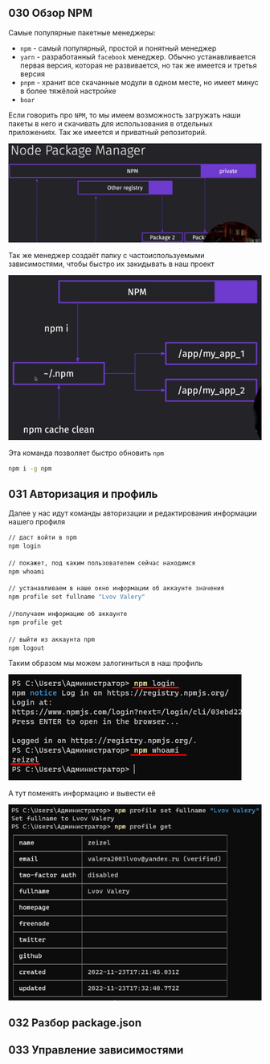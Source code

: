 ## 030 Обзор NPM

Самые популярные пакетные менеджеры:
- `npm` - самый популярный, простой и понятный менеджер
- `yarn` - разработанный `facebook` менеджер. Обычно устанавливается первая версия, которая не развивается, но так же имеется и третья версия
- `pnpm` - хранит все скачанные модули в одном месте, но имеет минус в более тяжёлой настройке
- `boar`

Если говорить про `NPM`, то мы имеем возможность загружать наши пакеты в него и скачивать для использования в отдельных приложениях. Так же имеется и приватный репозиторий.

![](_png/Pasted%20image%2020221123201051.png)

Так же менеджер создаёт папку с частоиспользуемыми зависимостями, чтобы быстро их закидывать в наш проект

![](_png/Pasted%20image%2020221123201018.png)

Эта команда позволяет быстро обновить `npm`

```bash
npm i -g npm
```


## 031 Авторизация и профиль

Далее у нас идут команды авторизации и редактирования информации нашего профиля 

```bash
// даст войти в npm
npm login

// покажет, под каким пользователем сейчас находимся
npm whoami

// устанавливаем в наше окно информации об аккаунте значения
npm profile set fullname "Lvov Valery"

//получаем информацию об аккаунте
npm profile get

// выйти из аккаунта npm
npm logout
```

Таким образом мы можем залогиниться в наш профиль

![](_png/Pasted%20image%2020221123203032.png)

А тут поменять информацию и вывести её

![](_png/Pasted%20image%2020221123203308.png)

## 032 Разбор package.json





## 033 Управление зависимостями







